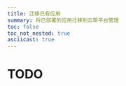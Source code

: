 ```yaml
---
title: 迁移已有应用
summary: 将已部署的应用迁移到云帮平台管理
toc: false
toc_not_nested: true
asciicast: true
---
```


<div id="toc"></div>

# TODO